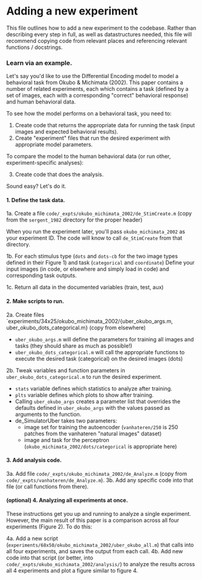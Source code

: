 Adding a new experiment
====================

This file outlines how to add a new experiment to the codebase. Rather than
describing every step in full, as well as datastructures needed,
this file will recommend copying code from relevant places and
referencing relevant functions / docstrings.

### Learn via an example.

Let's say you'd like to use the Differential Encoding model to model
a behavioral task from Okubo & Michimata (2002). This paper contains
a number of related experiments, each which contains a task (defined by
a set of images, each with a corresponding "correct" behavioral response)
and human behavioral data.

To see how the model performs on a behavioral task, you need to:

1. Create code that returns the appropriate data for running the task (input images and expected behavioral results).
2. Create "experiment" files that run the desired experiment with appropriate model parameters.

To compare the model to the human behavioral data (or run other, experiment-specific analyses):

3. Create code that does the analysis.

Sound easy? Let's do it.


#### 1. Define the task data.

1a. Create a file `code/_expts/okubo_michimata_2002/de_StimCreate.m` (copy from the `sergent_1982` directory for the proper header)

When you run the experiment later, you'll pass `okubo_michimata_2002` as your experiment ID. The code will know to call `de_StimCreate` from that directory.

1b. For each stimulus type (`dots` and `dots-cb` for the two image types defined in their Figure 1) and task (`categorical` and `coordinate`)
Define your input images (in code, or elsewhere and simply load in code) and corresponding task outputs.

1c. Return all data in the documented variables (train, test, aux)


#### 2. Make scripts to run.

2a. Create files `experiments/34x25/okubo_michimata_2002/{uber_okubo_args.m, uber_okubo_dots_categorical.m} (copy from elsewhere)

* `uber_okubo_args.m` will define the parameters for training all images and tasks (they should share as much as possible!)
* `uber_okubo_dots_categorical.m` will call the appropriate functions to execute the desired task (categorical) on the desired images (dots)

2b. Tweak variables and function parameters in `uber_okubo_dots_categorical.m` to run the desired experiment.

* `stats` variable defines which statistics to analyze after training.
* `plts` variable defines which plots to show after training.
* Calling `uber_okubo_args` creates a parameter list that overrides the defaults defined in `uber_okubo_args` with the values passed as arguments to the function.
* de_SimulatorUber takes two parameters:
    * image set for training the autoencoder (`vanhateren/250` is 250 patches from the vanhateren "natural images" dataset)
    * image and task for the perceptron (`okubo_michimata_2002/dots/categorical` is appropriate here)


#### 3. Add analysis code.

3a. Add file `code/_expts/okubo_michimata_2002/de_Analyze.m` (copy from `code/_expts/vanhateren/de_Analyze.m`).
3b. Add any specific code into that file (or call functions from there).


#### (optional) 4. Analyzing all experiments at once.

These instructions get you up and running to analyze a single experiment. However, the main result of this paper is a comparison across all four experiments (Figure 2). To do this:

4a. Add a new script (`experiments/68x50/okubo_michimata_2002/uber_okubo_all.m`) that calls into all four experiments, and saves the output from each call.
4b. Add new code into that script (or better, into `code/_expts/okubo_michimata_2002/analysis/`) to analyze the results across all 4 experiments and plot a figure similar to figure 4.
 
